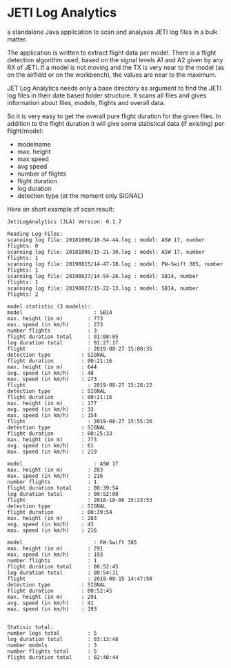 # JETI Log Analytics

a standalone Java application to scan and analyses JETI log files in a bulk matter.

The application is written to extract flight data per model. There is a flight detection algorithm used, based on the signal levels A1 and A2 given by any RX of JETI.
If a model is not moving and the TX is very near to the model (as on the airfield or on the workbench), the values are near to the maximum.

JET Log Analytics needs only a base directory as argument to find the JETI log files in their date based folder structure. It scans all files and gives information about files, models, flights and overall data.

So it is very easy to get the overall pure flight duration for the given files. In addition to the flight duration it will give some statistical data (if existing) per flight/model:
* modelname
* max. height
* max speed
* avg speed
* number of flights
* flight duration
* log duration
* detection type (at the moment only SIGNAL)

 Here an short example of  scan result:

	JetiLogAnalytics (JLA) Version: 0.1.7
	
	Reading Log-Files:
	scanning log file: 20181006/10-54-44.log : model: ASW 17, number flights: 0
	scanning log file: 20181006/15-21-30.log : model: ASW 17, number flights: 1
	scanning log file: 20190815/14-47-18.log : model: FW-Swift 385, number flights: 1
	scanning log file: 20190827/14-54-26.log : model: SB14, number flights: 1
	scanning log file: 20190827/15-22-13.log : model: SB14, number flights: 2
	
	model statistic (3 models):
	model                       : SB14
	max. height (in m)        : 773
	max. speed (in km/h)      : 273
	number flights            : 3
	flight duration total     : 01:08:05
	log duration total        : 01:27:17
	flight                    : 2019-08-27 15:00:35
	detection type          : SIGNAL
	flight duration         : 00:21:16
	max. height (in m)      : 644
	avg. speed (in km/h)    : 48
	max. speed (in km/h)    : 273
	flight                    : 2019-08-27 15:28:22
	detection type          : SIGNAL
	flight duration         : 00:21:16
	max. height (in m)      : 177
	avg. speed (in km/h)    : 33
	max. speed (in km/h)    : 154
	flight                    : 2019-08-27 15:55:26
	detection type          : SIGNAL
	flight duration         : 00:25:33
	max. height (in m)      : 773
	avg. speed (in km/h)    : 61
	max. speed (in km/h)    : 219
	
	model                       : ASW 17
	max. height (in m)        : 283
	max. speed (in km/h)      : 216
	number flights            : 1
	flight duration total     : 00:39:54
	log duration total        : 00:52:00
	flight                    : 2018-10-06 15:23:53
	detection type          : SIGNAL
	flight duration         : 00:39:54
	max. height (in m)      : 283
	avg. speed (in km/h)    : 43
	max. speed (in km/h)    : 216
	
	model                       : FW-Swift 385
	max. height (in m)        : 291
	max. speed (in km/h)      : 193
	number flights            : 1
	flight duration total     : 00:52:45
	log duration total        : 00:54:31
	flight                    : 2019-08-15 14:47:50
	detection type          : SIGNAL
	flight duration         : 00:52:45
	max. height (in m)      : 291
	avg. speed (in km/h)    : 41
	max. speed (in km/h)    : 193
	
	
	Statisic total:
	number logs total         : 5
	log duration total        : 03:13:48
	number models             : 3
	number flights total      : 5
	flight duration total     : 02:40:44

